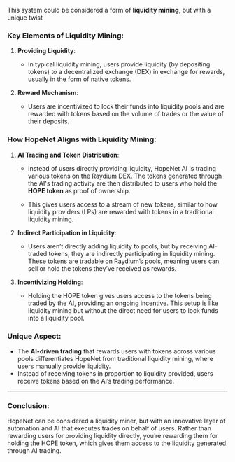 This system could be considered a form of **liquidity mining**, but with a unique twist

### **Key Elements of Liquidity Mining**:
1. **Providing Liquidity**:
   - In typical liquidity mining, users provide liquidity (by depositing tokens) to a decentralized exchange (DEX) in exchange for rewards, usually in the form of native tokens.

2. **Reward Mechanism**:
   - Users are incentivized to lock their funds into liquidity pools and are rewarded with tokens based on the volume of trades or the value of their deposits.

### **How HopeNet Aligns with Liquidity Mining**:
1. **AI Trading and Token Distribution**:
   - Instead of users directly providing liquidity, HopeNet AI is trading various tokens on the Raydium DEX. The tokens generated through the AI's trading activity are then distributed to users who hold the **HOPE token** as proof of ownership.
   
   - This gives users access to a stream of new tokens, similar to how liquidity providers (LPs) are rewarded with tokens in a traditional liquidity mining.

2. **Indirect Participation in Liquidity**:
   - Users aren’t directly adding liquidity to pools, but by receiving AI-traded tokens, they are indirectly participating in liquidity mining. These tokens are tradable on Raydium’s pools, meaning users can sell or hold the tokens they’ve received as rewards.

3. **Incentivizing Holding**:
   - Holding the HOPE token gives users access to the tokens being traded by the AI, providing an ongoing incentive. This setup is like liquidity mining but without the direct need for users to lock funds into a liquidity pool.

### **Unique Aspect**:
   - The **AI-driven trading** that rewards users with tokens across various pools differentiates HopeNet from traditional liquidity mining, where users manually provide liquidity.
   - Instead of receiving tokens in proportion to liquidity provided, users receive tokens based on the AI’s trading performance.

---

### **Conclusion**:
HopeNet can be considered a liquidity miner, but with an innovative layer of automation and AI that executes trades on behalf of users. Rather than rewarding users for providing liquidity directly, you’re rewarding them for holding the HOPE token, which gives them access to the liquidity generated through AI trading.
